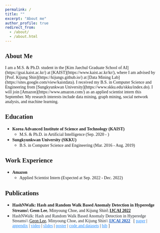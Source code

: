 ```yaml
---
permalink: /
title: ""
excerpt: "About me"
author_profile: true
redirect_from:
  - /about/
  - /about.html
---
```

<link rel="stylesheet" href="https://fonts.googleapis.com/css?family=PT+Sans">

<span style="font-family:PT Sans;">**About Me**</span>
------
<span style="font-family:PT Sans; text-align:justify">
I am a M.S. & Ph.D. student in the [Kim Jaechul Graduate School of AI](https://gsai.kaist.ac.kr/) at [KAIST](https://www.kaist.ac.kr/kr/), where I am advised by [Prof. Kijung Shin](https://kijungs.github.io/) at [Data Mining Lab](https://sites.google.com/view/kaistdata). I received my B.S. in Computer Science and Engineering from [Sungkyunkwan University](https://www.skku.edu/skku/index.do). I will join [Amazon](https://www.amazon.com/) as an applied scientist intern this September. My research interests include data mining, graph mining, social network analysis, and machine learning.
</span>

<span style="font-family:PT Sans;">**Education**</span>
------
* <span style="font-family:PT Sans;">**Korea Advanced Institute of Science and Technology (KAIST)**</span>
  * <span style="font-family:PT Sans;">M.S. & Ph.D. in Artificial Intelligence (Sep. 2020 - )</span>
* <span style="font-family:PT Sans;">**Sungkyunkwan University (SKKU)**</span>
  * <span style="font-family:PT Sans;">B.S. in Computer Science and Engineering (Mar. 2016 - Aug. 2019)</span>

<span style="font-family:PT Sans;">**Work Experience**</span>
------
* <span style="font-family:PT Sans;">**Amazon**</span>
  * <span style="font-family:PT Sans;">Applied Scientist Intern (Expected at Sep. 2022 - Dec. 2022)</span>

<span style="font-family:PT Sans;">**Publications**</span>
------
* <span style="font-family:PT Sans;">**HashNWalk: Hash and Random Walk Based Anomaly Detection in Hyperedge Streams**</span>\\
  <span style="font-family:PT Sans;">**Geon Lee**, Minyoung Choe, and Kijung Shin</span>\\
  <span style="font-family:PT Sans; color:#0F52BA">[**IJCAI 2022**](https://ijcai-22.org/)</span>
* <span style="font-family:PT Sans; color:#24292f">
  <span style="color:#24292f">HashNWalk: Hash and Random Walk Based Anomaly Detection in Hyperedge Streams</span>\\
  <span style="color:black;font-weight:500"><u>Geon Lee</u></span>, Minyoung Choe, and Kijung Shin\\
  <a href="https://ijcai-22.org/" style="color:#0F52BA; font-weight:600">IJCAI 2022</a> &nbsp;
  [ <a href="https://www.ijcai.org/proceedings/2022/0296.pdf" style="color:#218bff">paper</a> |
  <a href="https://github.com/geonlee0325/HashNWalk/blob/main/online_appendix.pdf" style="color:#218bff">appendix</a> |
  <a href="https://www.youtube.com/watch?v=3zdPV_HFJY0" style="color:#218bff">video</a> |
  <a href="papers/hashnwalk_ijcai2022_slide.pdf" style="color:#218bff">slides</a> |
  <a href="papers/hashnwalk_ijcai2022_poster.pdf" style="color:#218bff">poster</a> |
  <a href="https://github.com/geonlee0325/HashNWalk" style="color:#218bff">code and datasets</a> |
  <a href="https://dblp.uni-trier.de/rec/conf/ijcai/LeeCS22.html?view=bibtex" style="color:#218bff">bib</a> ]
  </span>
